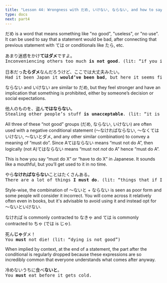 ```yaml
---
title: "Lesson 44: Wrongness with だめ, いけない, ならない, and how to say “must”"
type: docs
next: part4
---
```



だめ is a word that means something like "no good", "useless", or "no use". It can be used to say that a statement would be bad, after connecting that previous statement with ては or conditionals like たら, etc.

<pre>
あまり迷惑をかけ<b>てはダメ</b>ですよ。  
Inconveniencing others too much <b>is not good</b>. (lit: “if you inconvenience others too much, it is not good)

日本だっ<b>たらダメ</b>なんだろうけど、ここでは大丈夫みたい。  
Had it been Japan it <b>would’ve been bad</b>, but here it seems fine.
</pre>

ならない and いけない are similar to だめ, but they feel stronger and have an implication that something is prohibited, either by someone’s decision or social expectations.

<pre>
他人のものを、盗ん<b>ではならない</b>。
Stealing other people’s stuff <b>is unacceptable</b>. (lit: “it is unbecoming”)
</pre>

All three of these “not good” groups (だめ, ならない, いけない) are often used with a negative conditional statement (〜なければならない, 〜なくてはいけない, 〜ないとダメ, and any other similar combination) to convey a meaning of “must do”. Since Aてはならない means “must not do A”, then logically (not A)てはならない means “must not *not* do A” hence “must do A”.

This is how you say “must do X” or “have to do X” in Japanese. It sounds like a mouthful, but you’ll get used to it in no time.

<pre>
やら<b>なければならない</b>ことはたくさんある。
There are a lot of things <b>I must do</b>. (lit: “things that if I don’t do it won’t be acceptable”)
</pre>

<div class="warning">
Style-wise, the combination of 〜ないと + ならない is seen as poor form and some people will consider it incorrect. You will come across it relatively often even in books, but it's advisable to avoid using it and instead opt for 〜ないといけない.
</div>

なければ is commonly contracted to なきゃ and ては is commonly contracted to ちゃ (では is じゃ).

<pre>
死ん<b>じゃ</b>ダメ！
You <b>must</b> not die! (lit: “dying is not good”)
</pre>

When implied by context, at the end of a statement, the part after the conditional is regularly dropped because these expressions are so incredibly common that everyone understands what comes after anyway.

<pre>
冷めないうちに食べ<b>ないと</b>。
You <b>must</b> eat before it gets cold.
</pre>

